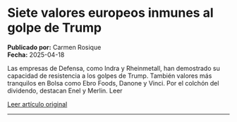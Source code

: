 # Siete valores europeos inmunes al golpe de Trump

**Publicado por:** Carmen Rosique  
**Fecha:** 2025-04-18

Las empresas de Defensa, como Indra y Rheinmetall, han demostrado su capacidad de resistencia a los golpes de Trump. También valores más tranquilos en Bolsa como Ebro Foods, Danone y Vinci. Por el colchón del dividendo, destacan Enel y Merlin. Leer

[Leer artículo original](https://www.expansion.com/ahorro/2025/04/18/68016a24e5fdea07678b457f.html)

---
